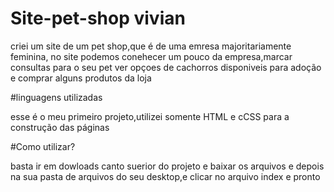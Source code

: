 # Site-pet-shop vivian
criei um site de um pet shop,que é de uma emresa majoritariamente feminina, no site podemos conehecer um pouco da empresa,marcar consultas para o seu pet
ver opçoes de cachorros disponiveis para adoção e comprar alguns produtos da loja

#linguagens utilizadas

esse é o meu primeiro projeto,utilizei somente HTML e cCSS para a construção das páginas

#Como utilizar?

basta ir em dowloads canto suerior do projeto e baixar os arquivos e depois na sua pasta de arquivos  do seu desktop,e clicar no arquivo index e pronto

